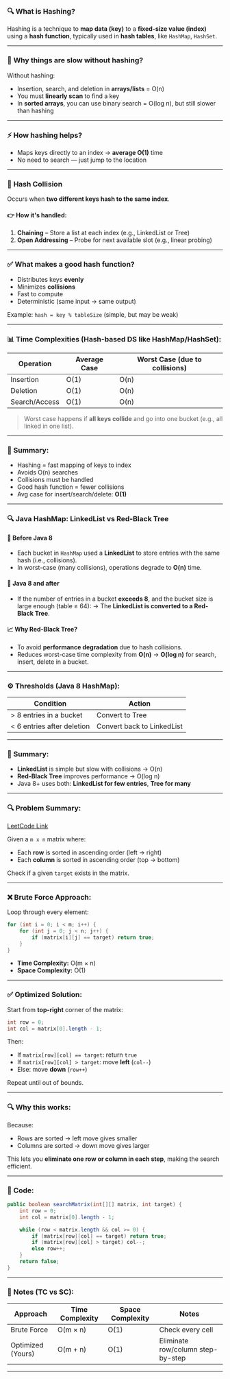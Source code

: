 ### 🔍 **What is Hashing?**

Hashing is a technique to **map data (key)** to a **fixed-size value (index)** using a **hash function**, typically used in **hash tables**, like `HashMap`, `HashSet`.

---

### 🐢 **Why things are slow without hashing?**

Without hashing:

* Insertion, search, and deletion in **arrays/lists** = O(n)
* You must **linearly scan** to find a key
* In **sorted arrays**, you can use binary search = O(log n), but still slower than hashing

---

### ⚡ **How hashing helps?**

* Maps keys directly to an index → **average O(1)** time
* No need to search — just jump to the location

---

### 🎯 **Hash Collision**

Occurs when **two different keys hash to the same index**.

#### 👉 How it's handled:

1. **Chaining** – Store a list at each index (e.g., LinkedList or Tree)
2. **Open Addressing** – Probe for next available slot (e.g., linear probing)

---

### ✅ **What makes a good hash function?**

* Distributes keys **evenly**
* Minimizes **collisions**
* Fast to compute
* Deterministic (same input → same output)

Example: `hash = key % tableSize` (simple, but may be weak)

---

### 📊 **Time Complexities (Hash-based DS like HashMap/HashSet):**

| Operation     | Average Case | Worst Case (due to collisions) |
| ------------- | ------------ | ------------------------------ |
| Insertion     | O(1)         | O(n)                           |
| Deletion      | O(1)         | O(n)                           |
| Search/Access | O(1)         | O(n)                           |

> Worst case happens if **all keys collide** and go into one bucket (e.g., all linked in one list).

---

### 🧠 Summary:

* Hashing = fast mapping of keys to index
* Avoids O(n) searches
* Collisions must be handled
* Good hash function = fewer collisions
* Avg case for insert/search/delete: **O(1)**

---

### 🔍 **Java HashMap: LinkedList vs Red-Black Tree**

#### 🔸 **Before Java 8**

* Each bucket in `HashMap` used a **LinkedList** to store entries with the same hash (i.e., collisions).
* In worst-case (many collisions), operations degrade to **O(n)** time.

#### 🔸 **Java 8 and after**

* If the number of entries in a bucket **exceeds 8**, and the bucket size is large enough (table ≥ 64):
  → The **LinkedList is converted to a Red-Black Tree**.

#### 📈 **Why Red-Black Tree?**

* To avoid **performance degradation** due to hash collisions.
* Reduces worst-case time complexity from **O(n)** → **O(log n)** for search, insert, delete in a bucket.

---

### ⚙️ **Thresholds (Java 8 HashMap):**

| Condition                  | Action                     |
| -------------------------- | -------------------------- |
| > 8 entries in a bucket    | Convert to Tree            |
| < 6 entries after deletion | Convert back to LinkedList |

---

### 🧠 Summary:

* **LinkedList** is simple but slow with collisions → O(n)
* **Red-Black Tree** improves performance → O(log n)
* Java 8+ uses both: **LinkedList for few entries**, **Tree for many**

---

### 🔍 **Problem Summary:**
[LeetCode Link](https://leetcode.com/problems/search-a-2d-matrix-ii/)

Given a `m x n` matrix where:

* Each **row** is sorted in ascending order (left → right)
* Each **column** is sorted in ascending order (top → bottom)

Check if a given `target` exists in the matrix.

---

### ❌ **Brute Force Approach:**

Loop through every element:

```java
for (int i = 0; i < m; i++) {
    for (int j = 0; j < n; j++) {
        if (matrix[i][j] == target) return true;
    }
}
```

* **Time Complexity:** O(m × n)
* **Space Complexity:** O(1)

---

### ✅ **Optimized Solution:**

Start from **top-right** corner of the matrix:

```java
int row = 0;
int col = matrix[0].length - 1;
```

Then:

* If `matrix[row][col] == target`: return `true`
* If `matrix[row][col] > target`: move **left** (`col--`)
* Else: move **down** (`row++`)

Repeat until out of bounds.

---

### 🔍 Why this works:

Because:

* Rows are sorted → left move gives smaller
* Columns are sorted → down move gives larger

This lets you **eliminate one row or column in each step**, making the search efficient.

---

### 📌 Code:

```java
public boolean searchMatrix(int[][] matrix, int target) {
    int row = 0;
    int col = matrix[0].length - 1;

    while (row < matrix.length && col >= 0) {
        if (matrix[row][col] == target) return true;
        if (matrix[row][col] > target) col--;
        else row++;
    }
    return false;
}
```

---

### 📒 Notes (TC vs SC):

| Approach          | Time Complexity | Space Complexity | Notes                             |
| ----------------- | --------------- | ---------------- | --------------------------------- |
| Brute Force       | O(m × n)        | O(1)             | Check every cell                  |
| Optimized (Yours) | O(m + n)        | O(1)             | Eliminate row/column step-by-step |

---
